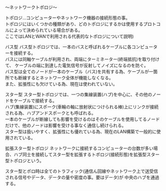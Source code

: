 〜ネットワークトポロジ〜

トポロジ…コンピューターやネットワーク機器の接続形態の事。<br>
トポロジにはいくつかの種類があり、どのトポロジにするかは使用するプロトコルによって決められている場合がある。<br>
ここではLANとWANで利用される代表的なトポロジについて説明)<br>

バス型
バス型トポロジでは、一本のバスと呼ばれるケーブルに各コンピューターを接続する。<br>
バスには同軸ケーブルが利用され、両端にターミネーター(終端抵抗)を取り付けて、
ケーブルの端に到達した電気信号が反射してノイズになるのを防ぐ。<br>
バス型は全てのノードが一本のケーブル（バス)を共有する為、ケーブルが一箇所でも断線するとネットワーク全体が機能しなくなる。<br>
また、拡張性にも欠けている為、現在は使われていない。<br>

スター型
スター型トポロジでは、一つの集線装置(ハブ)を中心に、その他のノードをケーブルで接続する。<br>
ハブ(集線装置)にスポーク(車輪の軸に放射状につけられる棒)上にリンクが接続される為、ハブアンドスポークとも呼ばれる。<br>
一本のケーブルが断線しても影響を受けるのはそのケーブルを使用してるノードだけで、他のノードは影響を受ける事なく通信し続けられる。<br>
スター型は扱いやすく、拡張性にも優れている為、現在のLAN構築で一般的に使用されている。<br>

拡張スター型トポロジ
ネットワークに接続するコンピューターの台数が多い場合、ハブ同士を接続してスター型を拡張するトポロジ(接続形態)を拡張型スター型トポロジという。<br>

スター型とポロ時は全てのトラフィック(通信ん回線やネットワーク上で送受信される信号やデータ、データの量や密度の事。要はデータ)が
中央のハブを通過する。<br>
